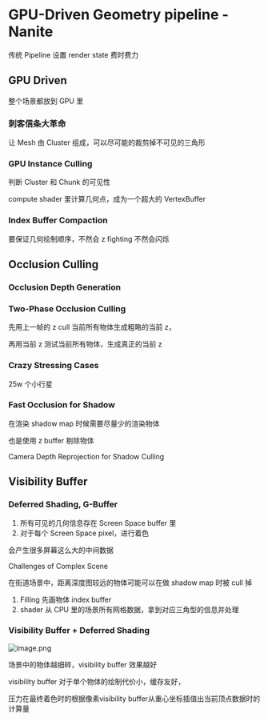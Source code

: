 # GPU-Driven Geometry pipeline - Nanite

传统 Pipeline 设置 render state 费时费力

## GPU Driven

整个场景都放到 GPU 里

### 刺客信条大革命

让 Mesh 由 Cluster 组成，可以尽可能的裁剪掉不可见的三角形

### GPU Instance Culling

判断 Cluster 和 Chunk 的可见性

compute shader 里计算几何点，成为一个超大的 VertexBuffer

### Index Buffer Compaction

要保证几何绘制顺序，不然会 z fighting 不然会闪烁

## Occlusion Culling

### Occlusion Depth Generation

### Two-Phase Occlusion Culling

先用上一帧的 z cull 当前所有物体生成粗略的当前 z，

再用当前 z 测试当前所有物体，生成真正的当前 z

### Crazy Stressing Cases

25w 个小行星

### Fast Occlusion for Shadow

在渲染 shadow map 时候需要尽量少的渲染物体

也是使用 z buffer 剔除物体

Camera Depth Reprojection for Shadow Culling

## Visibility Buffer

### Deferred Shading, G-Buffer

1. 所有可见的几何信息存在 Screen Space buffer 里
2. 对于每个 Screen Space pixel，进行着色

会产生很多屏幕这么大的中间数据

Challenges of Complex Scene

在街道场景中，距离深度图较远的物体可能可以在做 shadow map 时被 cull 掉

1. Filling 先画物体 index buffer
2. shader 从 CPU 里的场景所有网格数据，拿到对应三角型的信息并处理

### Visibility Buffer + Deferred Shading

![image.png](vb-ds.png)

场景中的物体越细碎，visibility buffer 效果越好

visibility buffer 对于单个物体的绘制代价小，缓存友好，

压力在最终着色时的根据像素visibility buffer从重心坐标插值出当前顶点数据时的计算量
